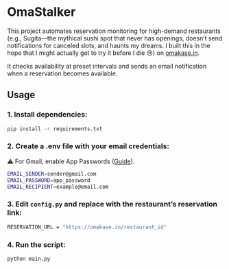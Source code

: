 # OmaStalker

This project automates reservation monitoring for high-demand restaurants (e.g., Sugita—the mythical sushi spot that never has openings, doesn’t send notifications for canceled slots, and haunts my dreams. I built this in the hope that I might actually get to try it before I die 😢) on [omakase.in](https://omakase.in).  

It checks availability at preset intervals and sends an email notification when a reservation becomes available.

## Usage
### 1. Install dependencies:
```bash
pip install -r requirements.txt
```
### 2. Create a .env file with your email credentials:
⚠️ For Gmail, enable App Passwords ([Guide](https://support.google.com/mail/answer/185833?hl=en)).
```bash
EMAIL_SENDER=sender@gmail.com
EMAIL_PASSWORD=app_password
EMAIL_RECIPIENT=example@email.com
```
### 3. Edit ```config.py``` and replace with the restaurant’s reservation link:
```bash
RESERVATION_URL = "https://omakase.in/restaurant_id"
```
### 4. Run the script:
```bash
python main.py
```

